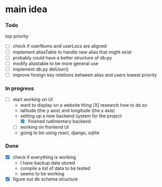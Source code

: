 # main idea

### Todo
top priority
- [ ] check if userNums and userLocs are aligned
- [ ] implement aliasTable to handle new alias that might exist
- [ ] probably could have a better structure of db.py
- [ ] modify aliastable to be more general use
- [ ] implement db.py delUser()
- [ ] improve foreign key relations between alias and users
lowest priority

### In progress
- [ ] start working on UI
    - want to display on a website thing
        [X] research how to do so
    - latitude (the y axis) and longitude (the x axis)
    - setting up a new backend system for the project
        - [X] finished rudimentary backend
    - [ ] working on frontend UI
    - going to be using react, django, sqlite

### Done
- [X] check if everything is working
    - I have backup data stored
    - compile a list of data to be tested
    - seems to be working
- [X] figure out db schema structure

